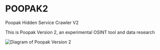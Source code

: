 # POOPAK2
Poopak Hidden Service Crawler V2

This is Poopak Version 2, an experimental OSINT tool and data research 

![Diagram of Poopak Version 2](https://github.com/teal33t/poopakv2/raw/master/poopakv2.jpg "Diagram of Poopak Version 2")
